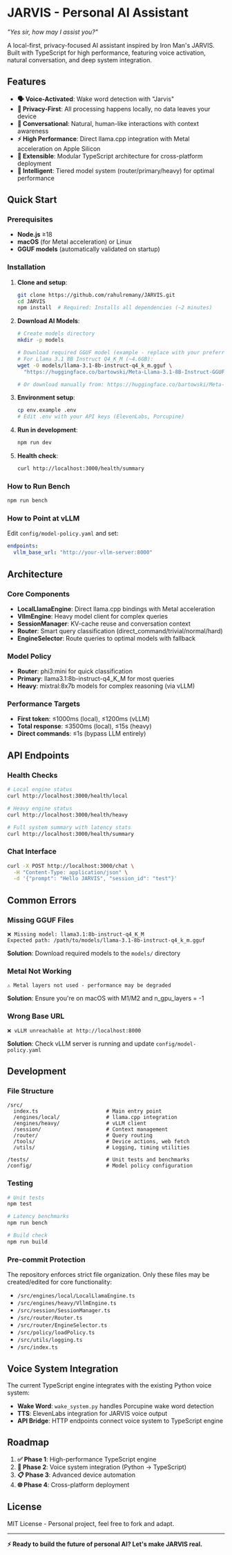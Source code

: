 # JARVIS - Personal AI Assistant

*"Yes sir, how may I assist you?"*

A local-first, privacy-focused AI assistant inspired by Iron Man's JARVIS. Built with TypeScript for high performance, featuring voice activation, natural conversation, and deep system integration.

## Features

- **🗣️ Voice-Activated**: Wake word detection with "Jarvis"
- **🔐 Privacy-First**: All processing happens locally, no data leaves your device
- **💬 Conversational**: Natural, human-like interactions with context awareness
- **⚡ High Performance**: Direct llama.cpp integration with Metal acceleration on Apple Silicon
- **🔧 Extensible**: Modular TypeScript architecture for cross-platform deployment
- **🧠 Intelligent**: Tiered model system (router/primary/heavy) for optimal performance

## Quick Start

### Prerequisites
- **Node.js** ≥18
- **macOS** (for Metal acceleration) or Linux
- **GGUF models** (automatically validated on startup)

### Installation

1. **Clone and setup**:
   ```bash
   git clone https://github.com/rahulremany/JARVIS.git
   cd JARVIS
   npm install  # Required: Installs all dependencies (~2 minutes)
   ```

2. **Download AI Models**:
   ```bash
   # Create models directory
   mkdir -p models
   
   # Download required GGUF model (example - replace with your preferred model)
   # For Llama 3.1 8B Instruct Q4_K_M (~4.6GB):
   wget -O models/llama-3.1-8b-instruct-q4_k_m.gguf \
     "https://huggingface.co/bartowski/Meta-Llama-3.1-8B-Instruct-GGUF/resolve/main/Meta-Llama-3.1-8B-Instruct-Q4_K_M.gguf"
   
   # Or download manually from: https://huggingface.co/bartowski/Meta-Llama-3.1-8B-Instruct-GGUF
   ```

3. **Environment setup**:
   ```bash
   cp env.example .env
   # Edit .env with your API keys (ElevenLabs, Porcupine)
   ```

3. **Run in development**:
   ```bash
   npm run dev
   ```

4. **Health check**:
   ```bash
   curl http://localhost:3000/health/summary
   ```

### How to Run Bench
```bash
npm run bench
```

### How to Point at vLLM
Edit `config/model-policy.yaml` and set:
```yaml
endpoints:
  vllm_base_url: "http://your-vllm-server:8000"
```

## Architecture

### Core Components
- **LocalLlamaEngine**: Direct llama.cpp bindings with Metal acceleration
- **VllmEngine**: Heavy model client for complex queries
- **SessionManager**: KV-cache reuse and conversation context
- **Router**: Smart query classification (direct_command/trivial/normal/hard)
- **EngineSelector**: Route queries to optimal models with fallback

### Model Policy
- **Router**: phi3:mini for quick classification
- **Primary**: llama3.1:8b-instruct-q4_K_M for most queries  
- **Heavy**: mixtral:8x7b models for complex reasoning (via vLLM)

### Performance Targets
- **First token**: ≤1000ms (local), ≤1200ms (vLLM)
- **Total response**: ≤3500ms (local), ≤15s (heavy)
- **Direct commands**: ≤1s (bypass LLM entirely)

## API Endpoints

### Health Checks
```bash
# Local engine status
curl http://localhost:3000/health/local

# Heavy engine status  
curl http://localhost:3000/health/heavy

# Full system summary with latency stats
curl http://localhost:3000/health/summary
```

### Chat Interface
```bash
curl -X POST http://localhost:3000/chat \
  -H "Content-Type: application/json" \
  -d '{"prompt": "Hello JARVIS", "session_id": "test"}'
```

## Common Errors

### Missing GGUF Files
```
❌ Missing model: llama3.1:8b-instruct-q4_K_M
Expected path: /path/to/models/llama-3.1-8b-instruct-q4_k_m.gguf
```
**Solution**: Download required models to the `models/` directory

### Metal Not Working
```
⚠️ Metal layers not used - performance may be degraded
```
**Solution**: Ensure you're on macOS with M1/M2 and n_gpu_layers = -1

### Wrong Base URL
```
❌ vLLM unreachable at http://localhost:8000
```
**Solution**: Check vLLM server is running and update `config/model-policy.yaml`

## Development

### File Structure
```
/src/
  index.ts                      # Main entry point
  /engines/local/               # llama.cpp integration
  /engines/heavy/               # vLLM client
  /session/                     # Context management
  /router/                      # Query routing
  /tools/                       # Device actions, web fetch
  /utils/                       # Logging, timing utilities

/tests/                         # Unit tests and benchmarks
/config/                        # Model policy configuration
```

### Testing
```bash
# Unit tests
npm test

# Latency benchmarks  
npm run bench

# Build check
npm run build
```

### Pre-commit Protection
The repository enforces strict file organization. Only these files may be created/edited for core functionality:
- `/src/engines/local/LocalLlamaEngine.ts`
- `/src/engines/heavy/VllmEngine.ts`
- `/src/session/SessionManager.ts`
- `/src/router/Router.ts`
- `/src/router/EngineSelector.ts`
- `/src/policy/loadPolicy.ts`
- `/src/utils/logging.ts`
- `/src/index.ts`

## Voice System Integration

The current TypeScript engine integrates with the existing Python voice system:
- **Wake Word**: `wake_system.py` handles Porcupine wake word detection
- **TTS**: ElevenLabs integration for JARVIS voice output
- **API Bridge**: HTTP endpoints connect voice system to TypeScript engine

## Roadmap

1. **✅ Phase 1**: High-performance TypeScript engine
2. **🔄 Phase 2**: Voice system integration (Python → TypeScript)
3. **📋 Phase 3**: Advanced device automation
4. **🌐 Phase 4**: Cross-platform deployment

## License

MIT License - Personal project, feel free to fork and adapt.

---

**⚡ Ready to build the future of personal AI? Let's make JARVIS real.**